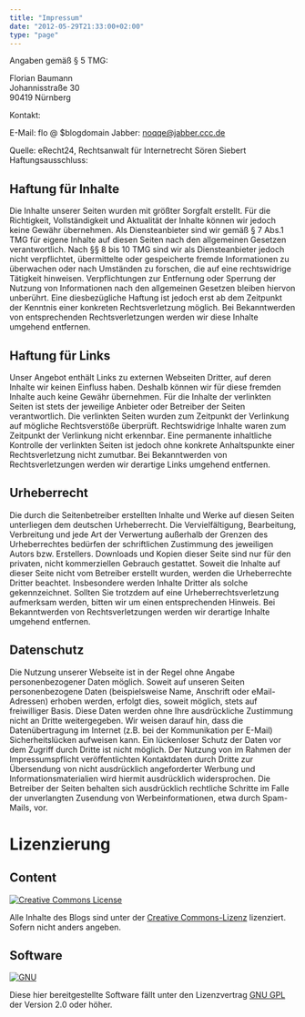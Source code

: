 ```yaml
---
title: "Impressum"
date: "2012-05-29T21:33:00+02:00"
type: "page"
---
```


Angaben gemäß § 5 TMG:

Florian Baumann  
Johannisstraße 30  
90419 Nürnberg  

Kontakt:

E-Mail: flo @ $blogdomain
Jabber: noqqe@jabber.ccc.de

Quelle: eRecht24, Rechtsanwalt für Internetrecht Sören Siebert
Haftungsausschluss:

## Haftung für Inhalte

Die Inhalte unserer Seiten wurden mit größter Sorgfalt erstellt. Für die
Richtigkeit, Vollständigkeit und Aktualität der Inhalte können wir jedoch keine
Gewähr übernehmen. Als Diensteanbieter sind wir gemäß § 7 Abs.1 TMG für eigene
Inhalte auf diesen Seiten nach den allgemeinen Gesetzen verantwortlich. Nach §§
8 bis 10 TMG sind wir als Diensteanbieter jedoch nicht verpflichtet,
übermittelte oder gespeicherte fremde Informationen zu überwachen oder nach
Umständen zu forschen, die auf eine rechtswidrige Tätigkeit hinweisen.
Verpflichtungen zur Entfernung oder Sperrung der Nutzung von Informationen
nach den allgemeinen Gesetzen bleiben hiervon unberührt. Eine diesbezügliche
Haftung ist jedoch erst ab dem Zeitpunkt der Kenntnis einer konkreten
Rechtsverletzung möglich. Bei Bekanntwerden von entsprechenden
Rechtsverletzungen werden wir diese Inhalte umgehend entfernen.

## Haftung für Links

Unser Angebot enthält Links zu externen Webseiten Dritter, auf deren Inhalte
wir keinen Einfluss haben. Deshalb können wir für diese fremden Inhalte auch
keine Gewähr übernehmen. Für die Inhalte der verlinkten Seiten ist stets der
jeweilige Anbieter oder Betreiber der Seiten verantwortlich. Die verlinkten
Seiten wurden zum Zeitpunkt der Verlinkung auf mögliche Rechtsverstöße
überprüft. Rechtswidrige Inhalte waren zum Zeitpunkt der Verlinkung nicht
erkennbar. Eine permanente inhaltliche Kontrolle der verlinkten Seiten ist
jedoch ohne konkrete Anhaltspunkte einer Rechtsverletzung nicht zumutbar. Bei
Bekanntwerden von Rechtsverletzungen werden wir derartige Links umgehend
entfernen.

## Urheberrecht

Die durch die Seitenbetreiber erstellten Inhalte und Werke auf diesen Seiten
unterliegen dem deutschen Urheberrecht. Die Vervielfältigung, Bearbeitung,
Verbreitung und jede Art der Verwertung außerhalb der Grenzen des
Urheberrechtes bedürfen der schriftlichen Zustimmung des jeweiligen Autors
bzw. Erstellers. Downloads und Kopien dieser Seite sind nur für den privaten,
nicht kommerziellen Gebrauch gestattet. Soweit die Inhalte auf dieser Seite
nicht vom Betreiber erstellt wurden, werden die Urheberrechte Dritter
beachtet. Insbesondere werden Inhalte Dritter als solche gekennzeichnet.
Sollten Sie trotzdem auf eine Urheberrechtsverletzung aufmerksam werden,
bitten wir um einen entsprechenden Hinweis. Bei Bekanntwerden von
Rechtsverletzungen werden wir derartige Inhalte umgehend entfernen.

## Datenschutz

Die Nutzung unserer Webseite ist in der Regel ohne Angabe personenbezogener
Daten möglich. Soweit auf unseren Seiten personenbezogene Daten
(beispielsweise Name, Anschrift oder eMail-Adressen) erhoben werden, erfolgt
dies, soweit möglich, stets auf freiwilliger Basis. Diese Daten werden ohne
Ihre ausdrückliche Zustimmung nicht an Dritte weitergegeben.
Wir weisen darauf hin, dass die Datenübertragung im Internet (z.B. bei der
Kommunikation per E-Mail) Sicherheitslücken aufweisen kann. Ein lückenloser
Schutz der Daten vor dem Zugriff durch Dritte ist nicht möglich.
Der Nutzung von im Rahmen der Impressumspflicht veröffentlichten Kontaktdaten
durch Dritte zur Übersendung von nicht ausdrücklich angeforderter Werbung und
Informationsmaterialien wird hiermit ausdrücklich widersprochen. Die
Betreiber der Seiten behalten sich ausdrücklich rechtliche Schritte im Falle
der unverlangten Zusendung von Werbeinformationen, etwa durch Spam-Mails,
vor.

# Lizenzierung

## Content

[![Creative Commons License](http://i.creativecommons.org/l/by-nc-sa/3.0/de/88x31.png)](http://creativecommons.org/licenses/by-nc-sa/3.0/de/)

Alle Inhalte des Blogs sind unter der
[Creative Commons-Lizenz](http://creativecommons.org/licenses/by-nc-sa/3.0/de/)
lizenziert. Sofern nicht anders angeben.

## Software

[![GNU](http://noqqe.de/uploads/2010/08/gnu88x31.png)](http://www.gnu.org/licenses/gpl.html)

Diese hier bereitgestellte Software fällt unter den Lizenzvertrag
[GNU GPL](http://www.gnu.org/licenses/gpl.html/) der Version 2.0 oder höher.

